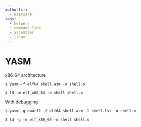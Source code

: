 ```yaml
---
author(s):
  - Userware
tags:
  - helpers
  - command-line
  - assembler
  - linux
---
```

# YASM

x86_64 architecture

```
$ yasm -f elf64 shell.asm -o shell.o

$ ld -m elf_x86_64 -o shell shell.o
```

With debugging

```
$ yasm -g dwarf2 -f elf64 shell.asm -l shell.lst -o shell.o

$ ld -g -m elf_x86_64 -o shell shell.o
```